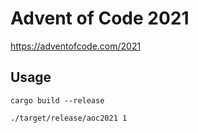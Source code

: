 # Advent of Code 2021

https://adventofcode.com/2021

## Usage

    cargo build --release
    
    ./target/release/aoc2021 1

